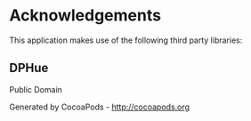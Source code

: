 # Acknowledgements
This application makes use of the following third party libraries:

## DPHue

Public Domain

Generated by CocoaPods - http://cocoapods.org
